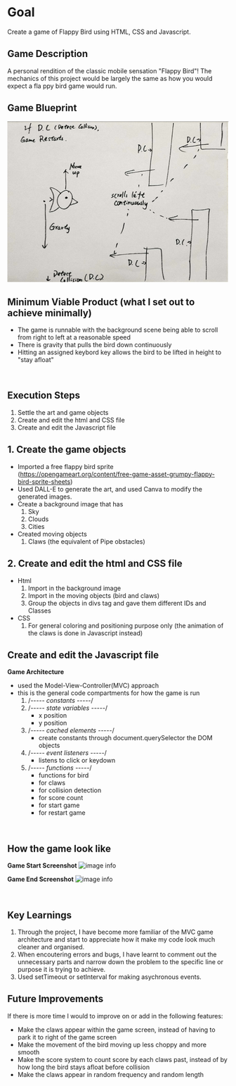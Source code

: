 # Goal 
Create a game of Flappy Bird using HTML, CSS and Javascript.

## Game Description 
A personal rendition of the classic mobile sensation "Flappy Bird"! The mechanics of this project would be largely the same as how you would expect a fla ppy bird game would run. 

## Game Blueprint
![image info](./flappy-bird/screenshots/Game%20Layout.png)

## Minimum Viable Product (what I set out to achieve minimally)
- The game is runnable with the background scene being able to scroll from right to left at a reasonable speed
- There is gravity that pulls the bird down continuously
- Hitting an assigned keybord key allows the bird to be lifted in height to "stay afloat"

<br>

## Execution Steps
1. Settle the art and game objects
2. Create and edit the html and CSS file
3. Create and edit the Javascript file

## 1. Create the game objects
- Imported a free flappy bird sprite (https://opengameart.org/content/free-game-asset-grumpy-flappy-bird-sprite-sheets)
- Used DALL-E to generate the art, and used Canva to modify the generated images.
- Create a background image that has
    1. Sky
    2. Clouds
    3. Cities
- Created moving objects
    1. Claws (the equivalent of Pipe obstacles)

## 2. Create and edit the html and CSS file
- Html
    1. Import in the background image
    2. Import in the moving objects (bird and claws)
    3. Group the objects in divs tag and gave them different IDs and Classes
- CSS
    1. For general coloring and positioning purpose only (the animation of the claws is done in Javascript instead)

## Create and edit the Javascript file
**Game Architecture**
- used the Model-View-Controller(MVC) approach
- this is the general code compartments for how the game is run
    1. /*----- constants -----*/
    2. /*----- state variables -----*/
        - x position 
        - y position
    3. /*----- cached elements  -----*/
        - create constants through document.querySelector the DOM objects
    4. /*----- event listeners -----*/
        - listens to click or keydown
    5. /*----- functions -----*/
        - functions for bird
        - for claws
        - for collision detection
        - for score count
        - for start game
        - for restart game

<br>

## How the game look like
**Game Start Screenshot**
![image info](./flappy-bird/screenshots/GameStart%20Screen.png)

**Game End Screenshot**
![image info](./flappy-bird/screenshots/GameOver%20Screen.png)

<br>

## Key Learnings
1. Through the project, I have become more familiar of the MVC game architecture and start to appreciate how it make my code look much cleaner and organised.
2. When encoutering errors and bugs, I have learnt to comment out the unnecessary parts and narrow down the problem to the specific line or purpose it is trying to achieve.
3. Used setTimeout or setInterval for making asychronous events.

## Future Improvements
If there is more time I would to improve on or add in the following features:
- Make the claws appear within the game screen, instead of having to park it to right of the game screen
- Make the movement of the bird moving up less choppy and more smooth
- Make the score system to count score by each claws past, instead of by how long the bird stays afloat before collision
- Make the claws appear in random frequency and random length





